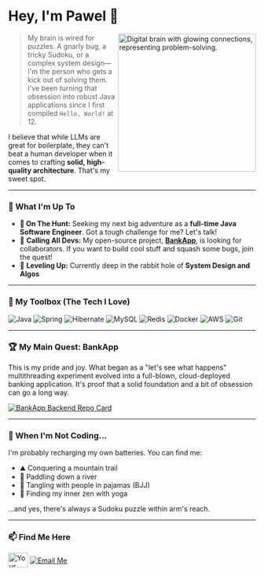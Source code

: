 # Hey, I'm Pawel 👋

<a href="https://github.com/BankApp-project/bankapp-backend">
  <img align="right" width="280px" src="https://media.giphy.com/media/LmNwrBhejkK9EFP504/giphy.gif" alt="Digital brain with glowing connections, representing problem-solving."/>
</a>

> My brain is wired for puzzles. A gnarly bug, a tricky Sudoku, or a complex system design—I'm the person who gets a kick out of solving them. I've been turning that obsession into robust Java applications since I first compiled `Hello, World!` at 12.

I believe that while LLMs are great for boilerplate, they can't beat a human developer when it comes to crafting **solid, high-quality architecture**. That's my sweet spot.

---

### 🚀 What I'm Up To

-   **🎯 On The Hunt:** Seeking my next big adventure as a **full-time Java Software Engineer**. Got a tough challenge for me? Let's talk!
-   🤝 **Calling All Devs:** My open-source project, **[BankApp](https://github.com/BankApp-project)**, is looking for collaborators. If you want to build cool stuff and squash some bugs, join the quest!
-   🌱 **Leveling Up:** Currently deep in the rabbit hole of **System Design and Algos**

---

### 🧰 My Toolbox (The Tech I Love)

<p align="left">
  <img src="https://img.shields.io/badge/Java-21-ED8B00?style=for-the-badge&logo=openjdk&logoColor=white" alt="Java"/>
  <img src="https://img.shields.io/badge/Spring-6DB33F?style=for-the-badge&logo=spring&logoColor=white" alt="Spring"/>
  <img src="https://img.shields.io/badge/Hibernate-59666C?style=for-the-badge&logo=hibernate&logoColor=white" alt="Hibernate"/>
  <img src="https://img.shields.io/badge/MySQL-4479A1?style=for-the-badge&logo=mysql&logoColor=white" alt="MySQL"/>
  <img src="https://img.shields.io/badge/Redis-DC382D?style=for-the-badge&logo=redis&logoColor=white" alt="Redis"/>
  <img src="https://img.shields.io/badge/Docker-2496ED?style=for-the-badge&logo=docker&logoColor=white" alt="Docker"/>
  <img src="https://img.shields.io/badge/AWS-232F3E?style=for-the-badge&logo=amazon-aws&logoColor=white" alt="AWS"/>
  <img src="https://img.shields.io/badge/Git-F05032?style=for-the-badge&logo=git&logoColor=white" alt="Git"/>
</p>

---

### 🏆 My Main Quest: BankApp

This is my pride and joy. What began as a "let's see what happens" multithreading experiment evolved into a full-blown, cloud-deployed banking application. It's proof that a solid foundation and a bit of obsession can go a long way.

[![BankApp Backend Repo Card](https://github-readme-stats.vercel.app/api/pin/?username=BankApp-project&repo=bankapp-backend&theme=tokyonight&show_owner=true)](https://github.com/BankApp-project/bankapp-backend)

---

### 🔋 When I'm Not Coding...

I'm probably recharging my own batteries. You can find me:
-   ⛰️ Conquering a mountain trail
-   🛶 Paddling down a river
-   🥋 Tangling with people in pajamas (BJJ)
-   🧘 Finding my inner zen with yoga

...and yes, there's always a Sudoku puzzle within arm's reach.

---

### 📫 Find Me Here
<p align="left">
  <a href="https://linkedin.mackiewicz.info" target="blank"><img align="center" src="https://raw.githubusercontent.com/rahuldkjain/github-profile-readme-generator/master/src/images/icons/Social/linked-in-alt.svg" alt="Your LinkedIn" height="30" width="40" /></a>
  <a href="mailto:git@mackiewicz.info" target="blank"><img align="center" src="https://img.shields.io/badge/Contact_Me-333333?style=for-the-badge&logo=minutemailer&logoColor=white" alt="Email Me" /></a>
</p>
